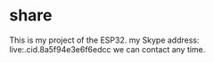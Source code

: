 # share
This is my project of the ESP32.
my Skype address: live:.cid.8a5f94e3e6f6edcc
we can contact any time.






